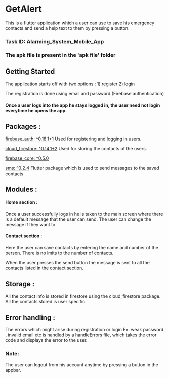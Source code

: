 # GetAlert

This is a flutter application which a user can use to save his emergency contacts and send a help text to them by pressing a button.

### Task ID: Alarming_System_Mobile_App

### The apk file is present in the 'apk file' folder

## Getting Started

The application starts off with two options : 1) register  2) login

The registration is done using email and password (Firebase authentication)

#### Once a user logs into the app he stays logged in, the user need not login everytime he opens the app.

## Packages :

[firebase_auth: ^0.18.1+1](https://pub.dev/packages/firebase_auth)
Used for registering and logging in users.

[cloud_firestore: ^0.14.1+2](https://pub.dev/packages/cloud_firestore)
Used for storing the contacts of the users.

[firebase_core: ^0.5.0](https://pub.dev/packages/firebase_core)

[sms: ^0.2.4](https://pub.dev/packages/sms)
Flutter package which is used to send messages to the saved contacts

## Modules :

#### Home section :

Once a user successfully logs in he is taken to the main screen where there is a default message that the user can send.
The user can change the message if they want to.

#### Contact section :

Here the user can save contacts by entering the name and number of the person.
There is no lmits to the number of contacts.

When the user presses the send button the message is sent to all the contacts listed in the contact section.

## Storage :

All the contact info is stored in firestore using the cloud_firestore package.
All the contacts stored is user specific.

## Error handling :

The errors which might arise during registration or login Ex: weak password , invalid email etc is handled by a handleErrors file, which takes the error code and displays the error to the user.

### Note: 
The user can logout from his account anytime by pressing a button in the appbar.

